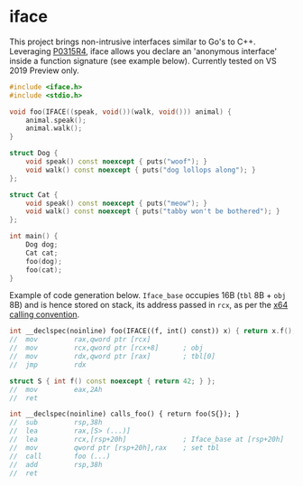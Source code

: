 # iface

This project brings non-intrusive interfaces similar to Go's to C++. Leveraging [P0315R4](https://wg21.link/P0315R4), iface allows you declare an 'anonymous interface' inside a function signature (see example below). Currently tested on VS 2019 Preview only.

```c++
#include <iface.h>
#include <stdio.h>

void foo(IFACE((speak, void())(walk, void())) animal) {
    animal.speak();
    animal.walk();
}

struct Dog {
    void speak() const noexcept { puts("woof"); }
    void walk() const noexcept { puts("dog lollops along"); }
};

struct Cat {
    void speak() const noexcept { puts("meow"); }
    void walk() const noexcept { puts("tabby won't be bothered"); }
};

int main() {
    Dog dog;
    Cat cat;
    foo(dog);
    foo(cat);
}
```

Example of code generation below. `Iface_base` occupies 16B (`tbl` 8B + `obj` 8B) and is hence stored on stack, its address passed in `rcx`, as per the [x64 calling convention](https://docs.microsoft.com/en-us/cpp/build/x64-calling-convention?view=msvc-160).

```c++
int __declspec(noinline) foo(IFACE((f, int() const)) x) { return x.f(); }
//  mov         rax,qword ptr [rcx]
//  mov         rcx,qword ptr [rcx+8]      ; obj
//  mov         rdx,qword ptr [rax]        ; tbl[0]
//  jmp         rdx

struct S { int f() const noexcept { return 42; } };
//  mov         eax,2Ah
//  ret

int __declspec(noinline) calls_foo() { return foo(S{}); }
//  sub         rsp,38h
//  lea         rax,[S> (...)]
//  lea         rcx,[rsp+20h]              ; Iface_base at [rsp+20h]
//  mov         qword ptr [rsp+20h],rax    ; set tbl
//  call        foo (...)
//  add         rsp,38h
//  ret
```
